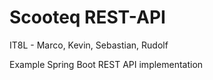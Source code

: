 # Scooteq REST-API

IT8L - Marco, Kevin, Sebastian, Rudolf

Example Spring Boot REST API implementation
